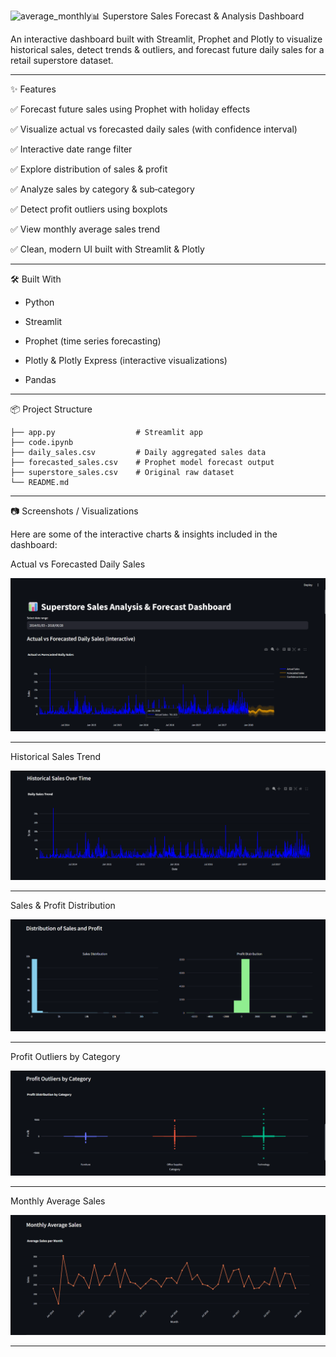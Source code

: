 <img width="1903" height="726" alt="average_monthly" src="https://github.com/user-attachments/assets/d157686e-1c2a-4993-86f3-f5306fd876d7" />📊 Superstore Sales Forecast & Analysis Dashboard

An interactive dashboard built with Streamlit, Prophet and Plotly to visualize historical sales, detect trends & outliers, and forecast future daily sales for a retail superstore dataset.

---

✨ Features

✅ Forecast future sales using Prophet with holiday effects

✅ Visualize actual vs forecasted daily sales (with confidence interval)

✅ Interactive date range filter

✅ Explore distribution of sales & profit

✅ Analyze sales by category & sub‑category

✅ Detect profit outliers using boxplots

✅ View monthly average sales trend

✅ Clean, modern UI built with Streamlit & Plotly

---

🛠 Built With

- Python

- Streamlit

- Prophet (time series forecasting)

- Plotly & Plotly Express (interactive visualizations)

- Pandas

---

📦 Project Structure
```
├── app.py                  # Streamlit app
├── code.ipynb
├── daily_sales.csv         # Daily aggregated sales data
├── forecasted_sales.csv    # Prophet model forecast output
├── superstore_sales.csv    # Original raw dataset
└── README.md
```

---

📷 Screenshots / Visualizations

Here are some of the interactive charts & insights included in the dashboard:

Actual vs Forecasted Daily Sales

![Actual vs Forecasted Daily Sales](images/daily_sales.png)

---

Historical Sales Trend

![Historical Sales Trend](images/historical_sales.png)

---

Sales & Profit Distribution

![Sales & Profit Distribution](images/sales_profit.png)

---

Profit Outliers by Category

![Profit Outliers by Category](images/profit_outlier.png)

---

Monthly Average Sales

![Monthly Average Sales](images/average_monthly.png)

---

